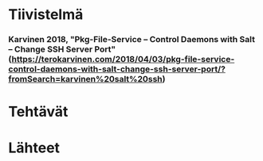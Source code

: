 # Tiivistelmä
### Karvinen 2018, "Pkg-File-Service – Control Daemons with Salt – Change SSH Server Port" (https://terokarvinen.com/2018/04/03/pkg-file-service-control-daemons-with-salt-change-ssh-server-port/?fromSearch=karvinen%20salt%20ssh)






# Tehtävät









# Lähteet
